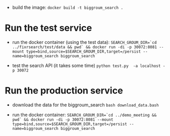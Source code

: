 - build the image:
```docker build -t biggroum_search .```


# Run the test service

- run the docker container (using the test data):
```SEARCH_GROUM_DIR=`cd ../fixrsearch/test/data && pwd` && docker run -di -p 30072:8081 --mount type=bind,source=$SEARCH_GROUM_DIR,target=/persist --name=biggroum_search biggroum_search```

- test the search API (it takes some time)
```python test.py  -a localhost -p 30072```


# Run the production service
- download the data for the biggroum_search
```bash download_data.bash```

- run the docker container:
```SEARCH_GROUM_DIR=`cd ../demo_meeting && pwd` && docker run -di -p 30072:8081 --mount type=bind,source=$SEARCH_GROUM_DIR,target=/persist --name=biggroum_search biggroum_search```


